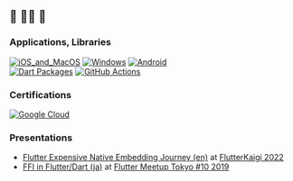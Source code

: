 ## 🍵 🧘‍♂️ 🍵

### Applications, Libraries
[![iOS_and_MacOS](https://img.shields.io/badge/iOS,MacOS-black.svg?logo=Apple)](https://apps.apple.com/jp/developer/shimizu-naoki/id1308323177)
[![Windows](https://custom-icon-badges.herokuapp.com/badge/Windows-black.svg?logo=Windows)](https://apps.microsoft.com/search/publisher?name=Naoki+Shimizu)
[![Android](https://img.shields.io/badge/Android-black.svg?logo=Android)](https://play.google.com/store/apps/developer?id=Naoki+Shimizu)  
[![Dart Packages](https://img.shields.io/badge/Dart%20Packages-black.svg?logo=Dart)](https://pub.dev/publishers/done-sensuikan1973.com/packages)
[![GitHub Actions](https://img.shields.io/badge/GitHub%20Actions-black.svg?logo=GitHub%20Actions)](https://github.com/marketplace?type=actions&query=sensuikan1973)

### Certifications
[![Google Cloud](https://img.shields.io/badge/Google%20Cloud%20|%20Professional%20Cloud%20Architect-black.svg?logo=Google%20Cloud)](https://www.credly.com/badges/1784f52e-defa-43aa-9222-5dcbc2fd26e0/public_url)

### Presentations
- [Flutter Expensive Native Embedding Journey (en)](https://github.com/sensuikan1973/flutter_expensive_native_embedding_journey) at [FlutterKaigi 2022](https://flutterkaigi.jp/2022/)
- [FFI in Flutter/Dart (ja)](https://speakerdeck.com/sensuikan1973/ffi-in-flutter) at [Flutter Meetup Tokyo #10 2019](https://flutter-jp.connpass.com/event/134921/)

<!-- my machine account is https://github.com/bot-by-sensuikan1973 -->
<!-- Medium https://medium.com/@sensuikan1973 -->
